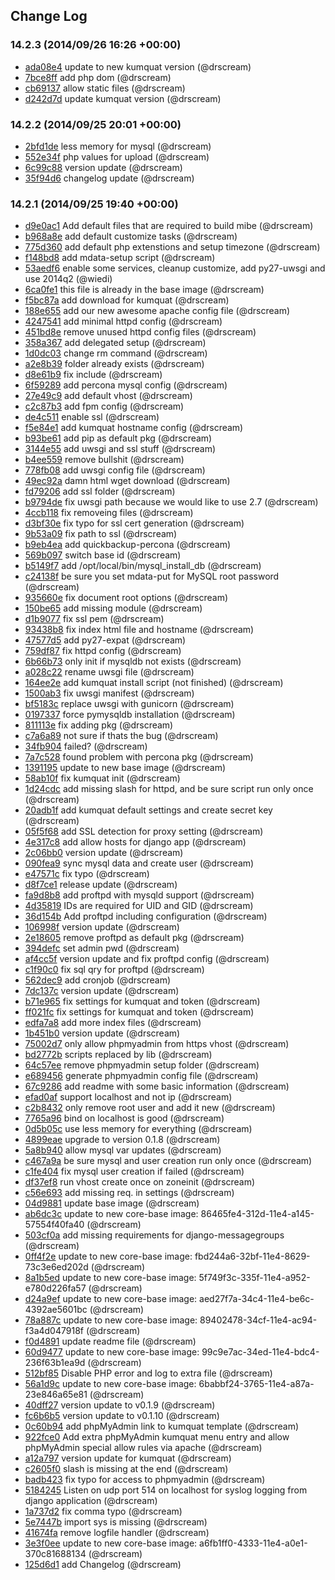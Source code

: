 ## Change Log

### 14.2.3 (2014/09/26 16:26 +00:00)
- [ada08e4](https://github.com/skylime/mi-core-kumquat/commit/ada08e4b7fa994e170820ee239f320547959e56e) update to new kumquat version (@drscream)
- [7bce8ff](https://github.com/skylime/mi-core-kumquat/commit/7bce8ff0f93b26bf98dd7dace7eed47830d4c02e) add php dom (@drscream)
- [cb69137](https://github.com/skylime/mi-core-kumquat/commit/cb691373a6e6285bae86dfab7b95656716b724ea) allow static files (@drscream)
- [d242d7d](https://github.com/skylime/mi-core-kumquat/commit/d242d7d1f7d201c40f8232ee7c1fe68a225aa8dc) update kumquat version (@drscream)

### 14.2.2 (2014/09/25 20:01 +00:00)
- [2bfd1de](https://github.com/skylime/mi-core-kumquat/commit/2bfd1deb3207896a80a7d34f78f87e4a11ece358) less memory for mysql (@drscream)
- [552e34f](https://github.com/skylime/mi-core-kumquat/commit/552e34f4cffdcaece2a119a67e5f538bc0b239dc) php values for upload (@drscream)
- [6c99c88](https://github.com/skylime/mi-core-kumquat/commit/6c99c882ef4c7c46bb220771b7e08ae0dcc5bdb3) version update (@drscream)
- [35f94d6](https://github.com/skylime/mi-core-kumquat/commit/35f94d62d4103133353e7ea2b2a390b0338702f1) changelog update (@drscream)

### 14.2.1 (2014/09/25 19:40 +00:00)
- [d9e0ac1](https://github.com/skylime/mi-core-kumquat/commit/d9e0ac15a037f7336e19687e2e050fdf4584fd68) Add default files that are required to build mibe (@drscream)
- [b968a8e](https://github.com/skylime/mi-core-kumquat/commit/b968a8e5987707a312e49489e5b8701c02cacfe8) add default customize tasks (@drscream)
- [775d360](https://github.com/skylime/mi-core-kumquat/commit/775d360fc3d11e733e9cf923eb3171894d3951e0) add default php extenstions and setup timezone (@drscream)
- [f148bd8](https://github.com/skylime/mi-core-kumquat/commit/f148bd86aed9c7aa94830db437db3fd64f433b65) add mdata-setup script (@drscream)
- [53aedf6](https://github.com/skylime/mi-core-kumquat/commit/53aedf6557732558e6f50cab2955d1bef1eaad92) enable some services, cleanup customize, add py27-uwsgi and use 2014q2 (@wiedi)
- [6ca0fe1](https://github.com/skylime/mi-core-kumquat/commit/6ca0fe11f911510ae2297932045b148ab6e9aa82) this file is already in the base image (@drscream)
- [f5bc87a](https://github.com/skylime/mi-core-kumquat/commit/f5bc87a2eb920ceca026d66f6457701071499a9a) add download for kumquat (@drscream)
- [188e655](https://github.com/skylime/mi-core-kumquat/commit/188e6552c835fb2922501f920eb44966df0a94c0) add our new awesome apache config file (@drscream)
- [4247541](https://github.com/skylime/mi-core-kumquat/commit/4247541b13fdc14caa74dd9d7c22d6397c85957c) add minimal httpd config (@drscream)
- [451bd8e](https://github.com/skylime/mi-core-kumquat/commit/451bd8e32868d2898a6d4a5f89177c1cf17346b3) remove unused httpd config files (@drscream)
- [358a367](https://github.com/skylime/mi-core-kumquat/commit/358a367db83dec8d195507dc1cb34f0a81c6da98) add delegated setup (@drscream)
- [1d0dc03](https://github.com/skylime/mi-core-kumquat/commit/1d0dc032a33d0375230d93dd480159e791fea6e4) change rm command (@drscream)
- [a2e8b39](https://github.com/skylime/mi-core-kumquat/commit/a2e8b39409a1f6fde455a4c12596a7784e9459f3) folder already exists (@drscream)
- [d8e61b9](https://github.com/skylime/mi-core-kumquat/commit/d8e61b9b879500e1caf522ad469901b30eb5032a) fix include (@drscream)
- [6f59289](https://github.com/skylime/mi-core-kumquat/commit/6f5928997506d12722aedb931aedbf1db4aa2134) add percona mysql config (@drscream)
- [27e49c9](https://github.com/skylime/mi-core-kumquat/commit/27e49c9e8b48015ec899d2240749e06490122ec0) add default vhost (@drscream)
- [c2c87b3](https://github.com/skylime/mi-core-kumquat/commit/c2c87b33e02d6a04142f54e4d6be599eb7ebe7c7) add fpm config (@drscream)
- [de4c511](https://github.com/skylime/mi-core-kumquat/commit/de4c51116033c0beeb38128621c5ef8bbf48bf84) enable ssl (@drscream)
- [f5e84e1](https://github.com/skylime/mi-core-kumquat/commit/f5e84e1bd14430f5f9bacf15efa599b3f1731123) add kumquat hostname config (@drscream)
- [b93be61](https://github.com/skylime/mi-core-kumquat/commit/b93be61d36f8280533500dc87a880bedff18ffcc) add pip as default pkg (@drscream)
- [3144e55](https://github.com/skylime/mi-core-kumquat/commit/3144e55eabb06d53710101cb91d98bfe18f0cede) add uwsgi and ssl stuff (@drscream)
- [b4ee559](https://github.com/skylime/mi-core-kumquat/commit/b4ee559b40d19039f7d74e87f4fe669f1bb6b2bf) remove bullshit (@drscream)
- [778fb08](https://github.com/skylime/mi-core-kumquat/commit/778fb080d8fff214d2ce1f20b6bc376d0467b14d) add uwsgi config file (@drscream)
- [49ec92a](https://github.com/skylime/mi-core-kumquat/commit/49ec92a023a5409a8f65b6a9bdc726d3c13b7ef1) damn html wget download (@drscream)
- [fd79206](https://github.com/skylime/mi-core-kumquat/commit/fd792067101d49427df8de1ff7efe0c71c6c35e3) add ssl folder (@drscream)
- [b9794de](https://github.com/skylime/mi-core-kumquat/commit/b9794deec7c2a3a6e93a8d2a3d8838460afe5184) fix uwsgi path because we would like to use 2.7 (@drscream)
- [4ccb118](https://github.com/skylime/mi-core-kumquat/commit/4ccb11881ae181019d5b57bc77870d21ccdcabbf) fix removeing files (@drscream)
- [d3bf30e](https://github.com/skylime/mi-core-kumquat/commit/d3bf30e66fb26ffd741fdf6e36f0605049063bb0) fix typo for ssl cert generation (@drscream)
- [9b53a09](https://github.com/skylime/mi-core-kumquat/commit/9b53a09be46fc7d4aeaf033dd857bca4b28266cf) fix path to ssl (@drscream)
- [b9eb4ea](https://github.com/skylime/mi-core-kumquat/commit/b9eb4eaefab153b56427ccf2c4299c6deaf7f14d) add quickbackup-percona (@drscream)
- [569b097](https://github.com/skylime/mi-core-kumquat/commit/569b097e6405f1e807edbefd622e9afe6e11b100) switch base id (@drscream)
- [b5149f7](https://github.com/skylime/mi-core-kumquat/commit/b5149f720a61d7607a0345a4fd0917116031ab00) add /opt/local/bin/mysql_install_db (@drscream)
- [c24138f](https://github.com/skylime/mi-core-kumquat/commit/c24138ff98382d463260d4a52cbeedf01b5bd6ac) be sure you set mdata-put for MySQL root password (@drscream)
- [935660e](https://github.com/skylime/mi-core-kumquat/commit/935660e1d56ab72877876d11063919d5c9a6ea85) fix document root options (@drscream)
- [150be65](https://github.com/skylime/mi-core-kumquat/commit/150be65df1b10d1b7f9d5fa21e1e32494288829e) add missing module (@drscream)
- [d1b9077](https://github.com/skylime/mi-core-kumquat/commit/d1b9077eefe375c8c1e83d66440fca54b5189d4e) fix ssl pem (@drscream)
- [93438b8](https://github.com/skylime/mi-core-kumquat/commit/93438b807f6e16fc35b3c7f027ce2bd0f3e5197f) fix index html file and hostname (@drscream)
- [47577d5](https://github.com/skylime/mi-core-kumquat/commit/47577d5f6e09ce4b51948ed2004aa1aa8d6410ad) add py27-expat (@drscream)
- [759df87](https://github.com/skylime/mi-core-kumquat/commit/759df872f0d0e71cf8d150ed807d97a485e37edf) fix httpd config (@drscream)
- [6b66b73](https://github.com/skylime/mi-core-kumquat/commit/6b66b735d6cad0b59717f5999a3ebc35331d819b) only init if mysqldb not exists (@drscream)
- [a028c22](https://github.com/skylime/mi-core-kumquat/commit/a028c221041b69525fb86ec1a13179468988ab89) rename uwsgi file (@drscream)
- [164ee2e](https://github.com/skylime/mi-core-kumquat/commit/164ee2ea8b479a5181b5e2c2aaf6648c25687165) add kumquat install script (not finished) (@drscream)
- [1500ab3](https://github.com/skylime/mi-core-kumquat/commit/1500ab3479732123655827ac568e0b298c372745) fix uwsgi manifest (@drscream)
- [bf5183c](https://github.com/skylime/mi-core-kumquat/commit/bf5183c36c71d47397b114a24dac99ee95801616) replace uwsgi with gunicorn (@drscream)
- [0197337](https://github.com/skylime/mi-core-kumquat/commit/0197337272b3e0701bc5a5db3dbc58585a7e57b6) force pymysqldb installation (@drscream)
- [811113e](https://github.com/skylime/mi-core-kumquat/commit/811113ec2b6ae537c5ce2b20faf7579e46046962) fix adding pkg (@drscream)
- [c7a6a89](https://github.com/skylime/mi-core-kumquat/commit/c7a6a89a4ee6957635b74a40d029ce8352a54d42) not sure if thats the bug (@drscream)
- [34fb904](https://github.com/skylime/mi-core-kumquat/commit/34fb90450438dcd3cb3b310942f4618c169a0dee) failed? (@drscream)
- [7a7c528](https://github.com/skylime/mi-core-kumquat/commit/7a7c52896d538ed5c3a20ebc16b41f7af553ee23) found problem with percona pkg (@drscream)
- [1391195](https://github.com/skylime/mi-core-kumquat/commit/13911951f52d04d27eb44723e2d7880dd8f04e47) update to new base image (@drscream)
- [58ab10f](https://github.com/skylime/mi-core-kumquat/commit/58ab10f98e08f278ad5b7df4bb0e216cb6e71497) fix kumquat init (@drscream)
- [1d24cdc](https://github.com/skylime/mi-core-kumquat/commit/1d24cdc5962575086a82a12e26db33ca54bcbe42) add missing slash for httpd, and be sure script run only once (@drscream)
- [20adb1f](https://github.com/skylime/mi-core-kumquat/commit/20adb1f83a76370de57b94f3562bb0367ff7375c) add kumquat default settings and create secret key (@drscream)
- [05f5f68](https://github.com/skylime/mi-core-kumquat/commit/05f5f68e781610bb76d934f0b45117fe6837271a) add SSL detection for proxy setting (@drscream)
- [4e317c8](https://github.com/skylime/mi-core-kumquat/commit/4e317c8aaecce652b25e3fde312b6a09a1b921d6) add allow hosts for django app (@drscream)
- [2c06bb0](https://github.com/skylime/mi-core-kumquat/commit/2c06bb038f2782dac5f192fdba214a93682f9dfc) version update (@drscream)
- [090fea9](https://github.com/skylime/mi-core-kumquat/commit/090fea911d11f316031eb2f8c3401ec49b33ea65) sync mysql data and create user (@drscream)
- [e47571c](https://github.com/skylime/mi-core-kumquat/commit/e47571c17017101c46fc309ee0195d84231fd837) fix typo (@drscream)
- [d8f7ce1](https://github.com/skylime/mi-core-kumquat/commit/d8f7ce1806ba7d6ef1343f9d0cdaab57c816283a) release update (@drscream)
- [fa9d8b8](https://github.com/skylime/mi-core-kumquat/commit/fa9d8b8fba5cf3dfd72f2e958344405432ed7bbe) add proftpd with mysqld support (@drscream)
- [4d35819](https://github.com/skylime/mi-core-kumquat/commit/4d3581952de3be883a5a08d602d71bdb9ce15a2a) IDs are required for UID and GID (@drscream)
- [36d154b](https://github.com/skylime/mi-core-kumquat/commit/36d154bbfbbd0f3932df8ce4a155a1bf5309331e) Add proftpd including configuration (@drscream)
- [106998f](https://github.com/skylime/mi-core-kumquat/commit/106998fb35e70585915f0111da958c1171124ebd) version update (@drscream)
- [2e18605](https://github.com/skylime/mi-core-kumquat/commit/2e18605742c9900106820474df1d510a5ec9b3a1) remove proftpd as default pkg (@drscream)
- [394defc](https://github.com/skylime/mi-core-kumquat/commit/394defc765a7b0031c61d6e298feff0ef0cc0d1b) set admin pwd (@drscream)
- [af4cc5f](https://github.com/skylime/mi-core-kumquat/commit/af4cc5fdb9d0f4494143d95cdd7372330df3edc3) version update and fix proftpd config (@drscream)
- [c1f90c0](https://github.com/skylime/mi-core-kumquat/commit/c1f90c0a78ac0d92605039d28408b537f77ac83b) fix sql qry for proftpd (@drscream)
- [562dec9](https://github.com/skylime/mi-core-kumquat/commit/562dec9b35d60f5d3b3d89fe37ac077d2106e51c) add cronjob (@drscream)
- [7dc137c](https://github.com/skylime/mi-core-kumquat/commit/7dc137cb99aa12df3ee0ee39b9af0cfaf27a4412) version update (@drscream)
- [b71e965](https://github.com/skylime/mi-core-kumquat/commit/b71e9656ef30c0e165126e62658b425fd0654ae6) fix settings for kumquat and token (@drscream)
- [ff021fc](https://github.com/skylime/mi-core-kumquat/commit/ff021fc14523257341c88fdc56492e9791d1d0de) fix settings for kumquat and token (@drscream)
- [edfa7a8](https://github.com/skylime/mi-core-kumquat/commit/edfa7a8530bf0eedbbcbb5ee66975f3b1ee142a6) add more index files (@drscream)
- [1b451b0](https://github.com/skylime/mi-core-kumquat/commit/1b451b05acbaca70bc70fe70ba160125612fa4dc) version update (@drscream)
- [75002d7](https://github.com/skylime/mi-core-kumquat/commit/75002d712e966cfd0916aad714beba346c576b4c) only allow phpmyadmin from https vhost (@drscream)
- [bd2772b](https://github.com/skylime/mi-core-kumquat/commit/bd2772be53a3b16172e190cf1f35d548d235e27a) scripts replaced by lib (@drscream)
- [64c57ee](https://github.com/skylime/mi-core-kumquat/commit/64c57ee07de1d1bce4817db84eacfb29d472d52a) remove phpmyadmin setup folder (@drscream)
- [e689456](https://github.com/skylime/mi-core-kumquat/commit/e689456f3e583e0f42abbc29624ecdf5a104721d) generate phpmyadmin config file (@drscream)
- [67c9286](https://github.com/skylime/mi-core-kumquat/commit/67c9286b90cb90dda1e18705dc3da6e9e4d43175) add readme with some basic information (@drscream)
- [efad0af](https://github.com/skylime/mi-core-kumquat/commit/efad0af3e0ef41f143b9cf1a26334792311091d5) support localhost and not ip (@drscream)
- [c2b8432](https://github.com/skylime/mi-core-kumquat/commit/c2b8432fa6b9c71d4c147c562b5575c422446798) only remove root user and add it new (@drscream)
- [7765a96](https://github.com/skylime/mi-core-kumquat/commit/7765a969637f3c56b2049901894b4a702e369640) bind on localhost is good (@drscream)
- [0d5b05c](https://github.com/skylime/mi-core-kumquat/commit/0d5b05c87ebd055dab6e5d60a96138d0f87d97b1) use less memory for everything (@drscream)
- [4899eae](https://github.com/skylime/mi-core-kumquat/commit/4899eae16633ced47f2f1f1df0a8a5a07cc4d390) upgrade to version 0.1.8 (@drscream)
- [5a8b940](https://github.com/skylime/mi-core-kumquat/commit/5a8b9408020cb630f17c963d525f70b58386743b) allow mysql var updates (@drscream)
- [c467a9a](https://github.com/skylime/mi-core-kumquat/commit/c467a9aa80a14875d3fa632f8fd3c3bb7ab22148) be sure mysql and user creation run only once (@drscream)
- [c1fe404](https://github.com/skylime/mi-core-kumquat/commit/c1fe404de20e91b97db90c7c07188bf06103191f) fix mysql user creation if failed (@drscream)
- [df37ef8](https://github.com/skylime/mi-core-kumquat/commit/df37ef8ddb39518f65254e085d7e21eda187dc5a) run vhost create once on zoneinit (@drscream)
- [c56e693](https://github.com/skylime/mi-core-kumquat/commit/c56e693eb3b5fa20f106eabc4854945dde36d3df) add missing req. in settings (@drscream)
- [04d9881](https://github.com/skylime/mi-core-kumquat/commit/04d98815f2913252b962a88d72d9e75c5965ed0f) update base image (@drscream)
- [ab6dc3c](https://github.com/skylime/mi-core-kumquat/commit/ab6dc3ccaf1920998fb7a2470df2258e85877b91) update to new core-base image: 86465fe4-312d-11e4-a145-57554f40fa40 (@drscream)
- [503cf0a](https://github.com/skylime/mi-core-kumquat/commit/503cf0a72b3e8041055f1c0c1c788c3628c38df9) add missing requirements for django-messagegroups (@drscream)
- [0ff4f2e](https://github.com/skylime/mi-core-kumquat/commit/0ff4f2e58264f54220aa3ec3e407c40d909ce630) update to new core-base image: fbd244a6-32bf-11e4-8629-73c3e6ed202d (@drscream)
- [8a1b5ed](https://github.com/skylime/mi-core-kumquat/commit/8a1b5edb6bece2b38923835c4bba9811c222bedb) update to new core-base image: 5f749f3c-335f-11e4-a952-e780d226fa57 (@drscream)
- [d24a9ef](https://github.com/skylime/mi-core-kumquat/commit/d24a9ef8f3ae25baecd6e849fca835e7959b870a) update to new core-base image: aed27f7a-34c4-11e4-be6c-4392ae5601bc (@drscream)
- [78a887c](https://github.com/skylime/mi-core-kumquat/commit/78a887c9b3a5e7864fa5d539139dc292671050b3) update to new core-base image: 89402478-34cf-11e4-ac94-f3a4d047918f (@drscream)
- [f0d4891](https://github.com/skylime/mi-core-kumquat/commit/f0d48919f708430b28a7003a979d377608d1a58d) update readme file (@drscream)
- [60d9477](https://github.com/skylime/mi-core-kumquat/commit/60d94771f5f421a56a15f9f020aaa53ca589dfe9) update to new core-base image: 99c9e7ac-34ed-11e4-bdc4-236f63b1ea9d (@drscream)
- [512bf85](https://github.com/skylime/mi-core-kumquat/commit/512bf85470061d8bf89333148079878a6cec7ea6) Disable PHP error and log to extra file (@drscream)
- [56a1d9c](https://github.com/skylime/mi-core-kumquat/commit/56a1d9c9fccc6581e4b0184f3e4f987610982449) update to new core-base image: 6babbf24-3765-11e4-a87a-23e846a65e81 (@drscream)
- [40dff27](https://github.com/skylime/mi-core-kumquat/commit/40dff2761198d8e13db2bb3a5c1db34fdda49acd) version update to v0.1.9 (@drscream)
- [fc6b6b5](https://github.com/skylime/mi-core-kumquat/commit/fc6b6b54e7419d5ea7fba660f2e984cfc342c09c) version update to v0.1.10 (@drscream)
- [0c60b94](https://github.com/skylime/mi-core-kumquat/commit/0c60b94854cdd263cc3a61bf2e48fcb17659dca5) add phpMyAdmin link to kumquat template (@drscream)
- [922fce0](https://github.com/skylime/mi-core-kumquat/commit/922fce0744c2bb5a446e3f44fd80eeb8617bbf0d) Add extra phpMyAdmin kumquat menu entry and allow phpMyAdmin special allow rules via apache (@drscream)
- [a12a797](https://github.com/skylime/mi-core-kumquat/commit/a12a7970ebf2fa0ac236e91358e229b475f6df8a) version update for kumquat (@drscream)
- [c2605f0](https://github.com/skylime/mi-core-kumquat/commit/c2605f0dc9d13ccc67508a17f2112b37a0ab86b0) slash is missing at the end (@drscream)
- [badb423](https://github.com/skylime/mi-core-kumquat/commit/badb4232dcc1cdf67c53d699b4c9814ecd3640e9) fix typo for access to phpmyadmin (@drscream)
- [5184245](https://github.com/skylime/mi-core-kumquat/commit/518424527ff55f24c2d5bab02f55f2365d12f9a4) Listen on udp port 514 on localhost for syslog logging from django application (@drscream)
- [1a737d2](https://github.com/skylime/mi-core-kumquat/commit/1a737d2ade5a6bbe93d78af5ac091b1872dd478a) fix comma typo (@drscream)
- [5e7447b](https://github.com/skylime/mi-core-kumquat/commit/5e7447b8fa53bdd0960e80f66d41afc15ef93c4a) import sys is missing (@drscream)
- [41674fa](https://github.com/skylime/mi-core-kumquat/commit/41674fa270be10aa5599daac0a6cc4bcc707f9c3) remove logfile handler (@drscream)
- [3e3f0ee](https://github.com/skylime/mi-core-kumquat/commit/3e3f0ee5c80002036af662f869ac0507cd8193fa) update to new core-base image: a6fb1ff0-4333-11e4-a0e1-370c81688134 (@drscream)
- [125d6d1](https://github.com/skylime/mi-core-kumquat/commit/125d6d13d91f94e0c989024cc559f8a47ddbd024) add Changelog (@drscream)
